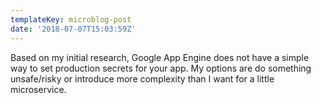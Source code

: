 ```yaml
---
templateKey: microblog-post
date: '2018-07-07T15:03:59Z'
---
```


Based on my initial research, Google App Engine does not have a simple way to set production secrets for your app. My options are do something unsafe/risky or introduce more complexity than I want for a little microservice.

